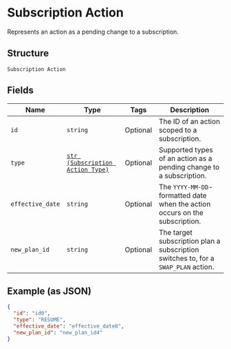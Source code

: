 
# Subscription Action

Represents an action as a pending change to a subscription.

## Structure

`Subscription Action`

## Fields

| Name | Type | Tags | Description |
|  --- | --- | --- | --- |
| `id` | `string` | Optional | The ID of an action scoped to a subscription. |
| `type` | [`str (Subscription Action Type)`](/doc/models/subscription-action-type.md) | Optional | Supported types of an action as a pending change to a subscription. |
| `effective_date` | `string` | Optional | The `YYYY-MM-DD`-formatted date when the action occurs on the subscription. |
| `new_plan_id` | `string` | Optional | The target subscription plan a subscription switches to, for a `SWAP_PLAN` action. |

## Example (as JSON)

```json
{
  "id": "id0",
  "type": "RESUME",
  "effective_date": "effective_date0",
  "new_plan_id": "new_plan_id4"
}
```

